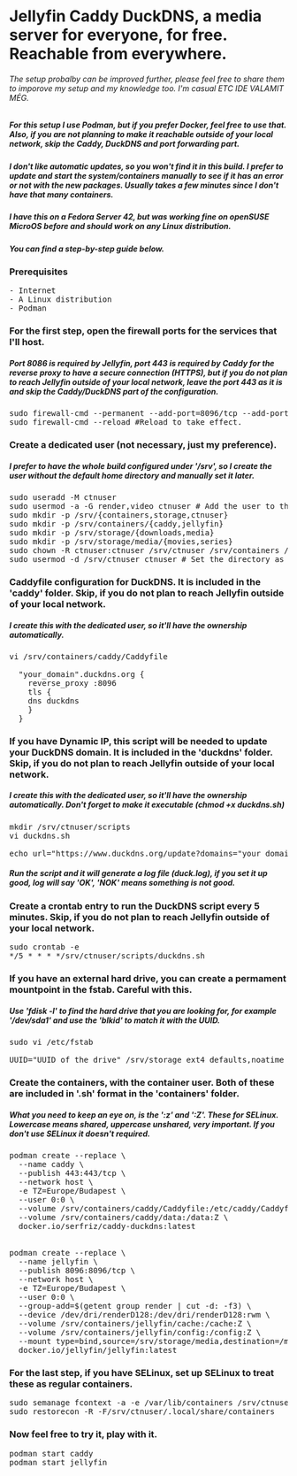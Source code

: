 # Jellyfin Caddy DuckDNS, a media server for everyone, for free. Reachable from everywhere.
###### The setup probalby can be improved further, please feel free to share them to imporove my setup and my knowledge too. I'm casual ETC IDE VALAMIT MÉG.
##### For this setup I use Podman, but if you prefer Docker, feel free to use that. Also, if you are not planning to make it reachable outside of your local network, skip the Caddy, DuckDNS and port forwarding part.
##### I don't like automatic updates, so you won't find it in this build. I prefer to update and start the system/containers manually to see if it has an error or not with the new packages. Usually takes a few minutes since I don't have that many containers.
##### I have this on a Fedora Server 42, but was working fine on openSUSE MicroOS before and should work on any Linux distribution.
##### You can find a step-by-step guide below.

### Prerequisites
<pre>- Internet
- A Linux distribution
- Podman</pre>

### For the first step, open the firewall ports for the services that I'll host.
##### Port 8086 is required by Jellyfin, port 443 is required by Caddy for the reverse proxy to have a secure connection (HTTPS), but if you do not plan to reach Jellyfin outside of your local network, leave the port 443 as it is and skip the Caddy/DuckDNS part of the configuration.
<pre>sudo firewall-cmd --permanent --add-port=8096/tcp --add-port=443/tcp
sudo firewall-cmd --reload #Reload to take effect.</pre>

### Create a dedicated user (not necessary, just my preference).
##### I prefer to have the whole build configured under '/srv', so I create the user without the default home directory and manually set it later.
<pre>sudo useradd -M ctnuser
sudo usermod -a -G render,video ctnuser # Add the user to the render and video groups.
sudo mkdir -p /srv/{containers,storage,ctnuser}
sudo mkdir -p /srv/containers/{caddy,jellyfin}
sudo mkdir -p /srv/storage/{downloads,media}
sudo mkdir -p /srv/storage/media/{movies,series}
sudo chown -R ctnuser:ctnuser /srv/ctnuser /srv/containers /srv/storage # Add the ownership to the user.
sudo usermod -d /srv/ctnuser ctnuser # Set the directory as home for the user.</pre>

### Caddyfile configuration for DuckDNS. It is included in the 'caddy' folder. Skip, if you do not plan to reach Jellyfin outside of your local network.
##### I create this with the dedicated user, so it'll have the ownership automatically.
<pre>vi /srv/containers/caddy/Caddyfile

  "your_domain".duckdns.org {
    reverse_proxy <your_internal_IP>:8096 
    tls {
    dns duckdns <your_token_from_duckdns> 
    }
  }</pre>

### If you have Dynamic IP, this script will be needed to update your DuckDNS domain. It is included in the 'duckdns' folder. Skip, if you do not plan to reach Jellyfin outside of your local network.
##### I create this with the dedicated user, so it'll have the ownership automatically. Don't forget to make it executable (chmod +x duckdns.sh)
<pre>mkdir /srv/ctnuser/scripts
vi duckdns.sh

echo url="https://www.duckdns.org/update?domains="your_domain"&token="your_token_from_duckdns"&ip=" | curl -k -o /srv/ctnuser/scripts/duck.log -K -</pre>
##### Run the script and it will generate a log file (duck.log), if you set it up good, log will say 'OK', 'NOK' means something is not good.

### Create a crontab entry to run the DuckDNS script every 5 minutes. Skip, if you do not plan to reach Jellyfin outside of your local network.
<pre>sudo crontab -e
*/5 * * * */srv/ctnuser/scripts/duckdns.sh
</pre>

### If you have an external hard drive, you can create a permament mountpoint in the fstab. Careful with this.
##### Use 'fdisk -l' to find the hard drive that you are looking for, for example '/dev/sda1' and use the 'blkid' to match it with the UUID.
<pre>sudo vi /etc/fstab

UUID="UUID_of_the_drive" /srv/storage ext4 defaults,noatime 0 2 # A basic mount, modify if you prefer something else.</pre>

### Create the containers, with the container user. Both of these are included in '.sh' format in the 'containers' folder.
##### What you need to keep an eye on, is the ':z' and ':Z'. These for SELinux. Lowercase means shared, uppercase unshared, very important. If you don't use SELinux it doesn't required.
<pre>podman create --replace \
  --name caddy \
  --publish 443:443/tcp \
  --network host \
  -e TZ=Europe/Budapest \
  --user 0:0 \
  --volume /srv/containers/caddy/Caddyfile:/etc/caddy/Caddyfile:z \
  --volume /srv/containers/caddy/data:/data:Z \
  docker.io/serfriz/caddy-duckdns:latest


podman create --replace \
  --name jellyfin \
  --publish 8096:8096/tcp \
  --network host \
  -e TZ=Europe/Budapest \
  --user 0:0 \
  --group-add=$(getent group render | cut -d: -f3) \
  --device /dev/dri/renderD128:/dev/dri/renderD128:rwm \
  --volume /srv/containers/jellyfin/cache:/cache:Z \
  --volume /srv/containers/jellyfin/config:/config:Z \
  --mount type=bind,source=/srv/storage/media,destination=/media,ro=true,relabel=shared \
  docker.io/jellyfin/jellyfin:latest</pre>

### For the last step, if you have SELinux, set up SELinux to treat these as regular containers.
<pre>sudo semanage fcontext -a -e /var/lib/containers /srv/ctnuser/.local/share/containers
sudo restorecon -R -F/srv/ctnuser/.local/share/containers</pre>

### Now feel free to try it, play with it.
<pre>podman start caddy
podman start jellyfin</pre>
